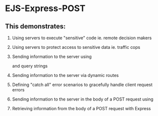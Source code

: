 # EJS-Express-POST

## This demonstrates:

1.  Using servers to execute "sensitive" code ie. remote decision makers

2.  Using servers to protect access to sensitive data ie. traffic cops

3.  Sending information to the server using <form> and query strings

4.  Sending information to the server via dynamic routes

5.  Defining "catch all" error scenarios to gracefully handle client request errors

6.  Sending information to the server in the body of a POST request using <form>

7.  Retrieving information from the body of a POST request with Express
